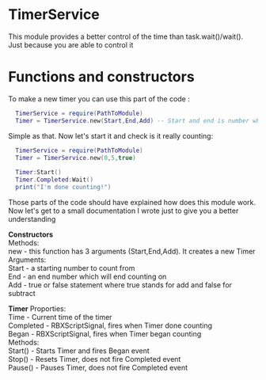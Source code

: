# TimerService
This module provides a better control of the time than task.wait()/wait(). Just because you are able to control it

# Functions and constructors

To make a new timer you can use this part of the code :<br>
```lua
  TimerService = require(PathToModule)
  Timer = TimerService.new(Start,End,Add) -- Start and end is number while Add determinates is it going to add or subtract (true is add and false is subtract)
```

Simple as that. Now let's start it and check is it really counting:<br>

```lua
  TimerService = require(PathToModule)
  Timer = TimerService.new(0,5,true)
  
  Timer:Start()
  Timer.Completed:Wait()
  print("I'm done counting!")
```

Those parts of the code should have explained how does this module work.<br>
Now let's get to a small documentation I wrote just to give you a better understanding<br>

**Constructors** <br>
Methods: <br>
   new - this function has 3 arguments (Start,End,Add). It creates a new Timer <br>
   Arguments:<br>
      Start - a starting number to count from<br>
      End - an end number which will end counting on<br>
      Add - true or false statement where true stands for add and false for subtract<br>
  
**Timer**
Proporties:<br>
Time - Current time of the timer<br>
   Completed - RBXScriptSignal, fires when Timer done counting<br>
   Began - RBXScriptSignal, fires when Timer began counting<br>
Methods:<br>
   Start() - Starts Timer and fires Began event<br>
   Stop() - Resets Timer, does not fire Completed event<br>
   Pause() - Pauses Timer, does not fire Completed event<br>
